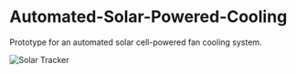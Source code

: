 # Automated-Solar-Powered-Cooling

Prototype for an automated solar cell-powered fan cooling system.

![Solar Tracker](https://github.com/ckfranz/solar-powered-cooling/assets/71353777/74c01bd6-e91b-497a-8ecb-a243ad8735da)
